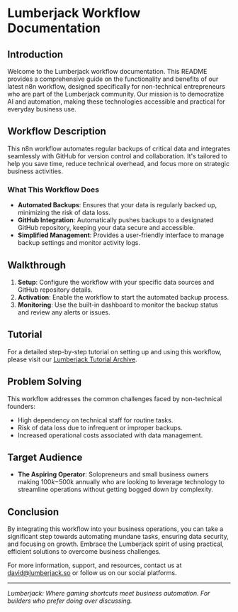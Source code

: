# Lumberjack Workflow Documentation

## Introduction

Welcome to the Lumberjack workflow documentation. This README provides a comprehensive guide on the functionality and benefits of our latest n8n workflow, designed specifically for non-technical entrepreneurs who are part of the Lumberjack community. Our mission is to democratize AI and automation, making these technologies accessible and practical for everyday business use.

## Workflow Description

This n8n workflow automates regular backups of critical data and integrates seamlessly with GitHub for version control and collaboration. It's tailored to help you save time, reduce technical overhead, and focus more on strategic business activities.

### What This Workflow Does

- **Automated Backups**: Ensures that your data is regularly backed up, minimizing the risk of data loss.
- **GitHub Integration**: Automatically pushes backups to a designated GitHub repository, keeping your data secure and accessible.
- **Simplified Management**: Provides a user-friendly interface to manage backup settings and monitor activity logs.

## Walkthrough

1. **Setup**: Configure the workflow with your specific data sources and GitHub repository details.
2. **Activation**: Enable the workflow to start the automated backup process.
3. **Monitoring**: Use the built-in dashboard to monitor the backup status and review any alerts or issues.

## Tutorial

For a detailed step-by-step tutorial on setting up and using this workflow, please visit our [Lumberjack Tutorial Archive](https://op.lumberjack.so).

## Problem Solving

This workflow addresses the common challenges faced by non-technical founders:

- High dependency on technical staff for routine tasks.
- Risk of data loss due to infrequent or improper backups.
- Increased operational costs associated with data management.

## Target Audience

- **The Aspiring Operator**: Solopreneurs and small business owners making $100k-$500k annually who are looking to leverage technology to streamline operations without getting bogged down by complexity.

## Conclusion

By integrating this workflow into your business operations, you can take a significant step towards automating mundane tasks, ensuring data security, and focusing on growth. Embrace the Lumberjack spirit of using practical, efficient solutions to overcome business challenges.

For more information, support, and resources, contact us at [david@lumberjack.so](mailto:david@lumberjack.so) or follow us on our social platforms.

---

*Lumberjack: Where gaming shortcuts meet business automation. For builders who prefer doing over discussing.*